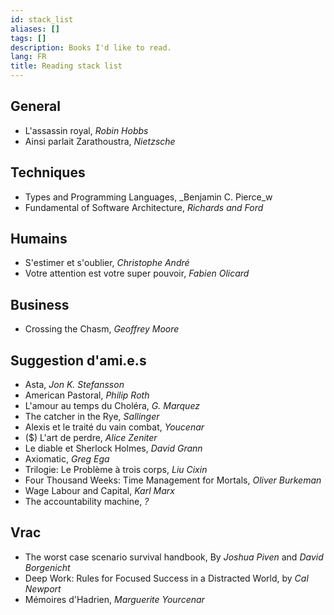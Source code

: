 ```yaml
---
id: stack_list
aliases: []
tags: []
description: Books I'd like to read.
lang: FR
title: Reading stack list
---
```

## General

- L'assassin royal, _Robin Hobbs_
- Ainsi parlait Zarathoustra, _Nietzsche_

## Techniques

- Types and Programming Languages, _Benjamin C. Pierce_w
- Fundamental of Software Architecture, _Richards and Ford_
## Humains

- S'estimer et s'oublier, _Christophe André_
- Votre attention est votre super pouvoir, _Fabien Olicard_

## Business

- Crossing the Chasm, _Geoffrey Moore_

## Suggestion d'ami.e.s

- Asta, _Jon K. Stefansson_
- American Pastoral, _Philip Roth_
- L'amour au temps du Choléra, _G. Marquez_
- The catcher in the Rye, _Sallinger_
- Alexis et le traité du vain combat, _Youcenar_
- ($) L'art de perdre, _Alice Zeniter_
- Le diable et Sherlock Holmes, _David Grann_
- Axiomatic, _Greg Ega_
- Trilogie: Le Problème à trois corps, _Liu Cixin_
- Four Thousand Weeks: Time Management for Mortals, _Oliver Burkeman_
- Wage Labour and Capital, _Karl Marx_
- The accountability machine, _?_
## Vrac

- The worst case scenario survival handbook, By _Joshua Piven_ and _David Borgenicht_
- Deep Work: Rules for Focused Success in a Distracted World, by _Cal Newport_
- Mémoires d'Hadrien, _Marguerite Yourcenar_
